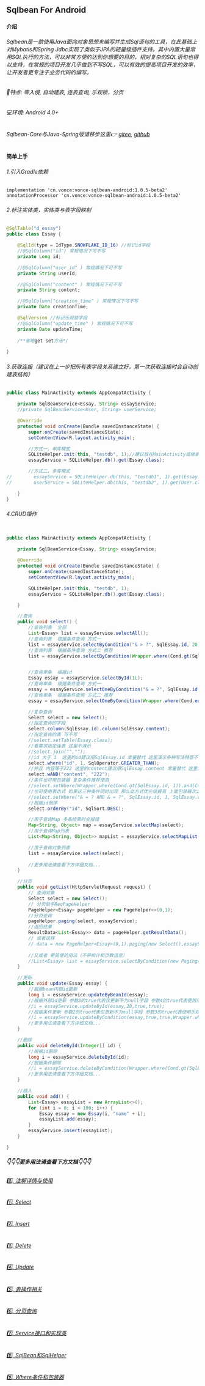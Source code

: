 ## Sqlbean For Android
#### 介绍
###### Sqlbean是一款使用Java面向对象思想来编写并生成Sql语句的工具，在此基础上对Mybatis和Spring Jdbc实现了类似于JPA的轻量级插件支持。其中内置大量常用SQL执行的方法，可以非常方便的达到你想要的目的，相对复杂的SQL语句也得以支持，在常规的项目开发几乎做到不写SQL，可以有效的提高项目开发的效率，让开发者更专注于业务代码的编写。

###### 🚀特点: 零入侵, 自动建表, 连表查询, 乐观锁，分页
###### 💻环境: Android 4.0+

###### Sqlbean-Core与Java-Spring版请移步这里👉 [gitee](https://gitee.com/iJovi/vonce-sqlbean "vonce-sqlbean"), [github](https://github.com/Jovilam77/vonce-sqlbean "vonce-sqlbean")

#### 简单上手


###### 1.引入Gradle依赖
	implementation 'cn.vonce:vonce-sqlbean-android:1.0.5-beta2'
	annotationProcessor 'cn.vonce:vonce-sqlbean-android:1.0.5-beta2'
###### 2.标注实体类，实体类与表字段映射

```java
@SqlTable("d_essay")
public class Essay {

	@SqlId(type = IdType.SNOWFLAKE_ID_16) //标识id字段
	//@SqlColumn("id") 常规情况下可不写
	private Long id;

	//@SqlColumn("user_id" ) 常规情况下可不写
	private String userId;

	//@SqlColumn("content" ) 常规情况下可不写
	private String content;

	//@SqlColumn("creation_time" ) 常规情况下可不写
	private Date creationTime;

    @SqlVersion //标识乐观锁字段
    //@SqlColumn("update_time" ) 常规情况下可不写
	private Date updateTime;
	
	/**省略get set方法*/
	
}
```
###### 3.获取连接（建议在上一步把所有表字段关系建立好，第一次获取连接时会自动创建表结构）
```java
public class MainActivity extends AppCompatActivity {

    private SqlBeanService<Essay, String> essayService;
	//private SqlBeanService<User, String> userService;

    @Override
    protected void onCreate(Bundle savedInstanceState) {
        super.onCreate(savedInstanceState);
        setContentView(R.layout.activity_main);

        //方式一，单库模式
        SQLiteHelper.init(this, "testdb", 1);//建议放在MainActivity或继承的Application
        essayService = SQLiteHelper.db().get(Essay.class);

        //方式二，多库模式
//        essayService = SQLiteHelper.db(this, "testdb1", 1).get(Essay.class);
//        userService = SQLiteHelper.db(this, "testdb2", 1).get(User.class);

    }
}
```
###### 4.CRUD操作
```java

public class MainActivity extends AppCompatActivity {
	
    private SqlBeanService<Essay, String> essayService;

    @Override
    protected void onCreate(Bundle savedInstanceState) {
        super.onCreate(savedInstanceState);
        setContentView(R.layout.activity_main);

        SQLiteHelper.init(this, "testdb", 1);
        essayService = SQLiteHelper.db().get(Essay.class);

    }

	//查询
	public void select() {
		//查询列表  全部
        List<Essay> list = essayService.selectAll();
        //查询列表  根据条件查询 方式一
        list = essayService.selectByCondition("& > ?", SqlEssay.id, 20);
        //查询列表  根据条件查询 方式二 推荐
        list = essayService.selectByCondition(Wrapper.where(Cond.gt(SqlEssay.id, 10)).and(Cond.lt(SqlEssay.id, 20)));


        //查询单条  根据id
        Essay essay = essayService.selectById(1L);
        //查询单条  根据条件查询 方式一
        essay = essayService.selectOneByCondition("& = ?", SqlEssay.id, 1);
        //查询单条  根据条件查询 方式二 推荐
        essay = essayService.selectOneByCondition(Wrapper.where(Cond.eq(SqlEssay.id, 333)));

        //复杂查询
        Select select = new Select();
        //指定查询的字段
        select.column(SqlEssay.id).column(SqlEssay.content);
        //指定查询的表 可不写
        //select.setTable(Essay.class);
        //看需求指定连表 这里不演示
        //select.join("","");
        //id 大于 1  这里的id建议用SqlEssay.id 常量替代 这里演示多种写法特意不写
        select.where("id", 1, SqlOperator.GREATER_THAN);
        //并且 内容等于222 这里的content建议用SqlEssay.content 常量替代 这里演示多种写法特意不写
        select.wAND("content", "222");
        //条件也可用包装器 复杂条件推荐使用
        //select.setWhere(Wrapper.where(Cond.gt(SqlEssay.id, 1)).and(Cond.eq(SqlEssay.content, "222")));
        //也可使用表达式 如果这三种条件同时出现 那么此方式优先级最高 上面包装器次之
        //select.setWhere("& = ? AND & = ?", SqlEssay.id, 1, SqlEssay.content, "222");
        //根据id倒序
        select.orderBy("id", SqlSort.DESC);

        //用于查询Map 多条结果时会报错
        Map<String, Object> map = essayService.selectMap(select);
		//用于查询Map列表
        List<Map<String, Object>> mapList = essayService.selectMapList(select);

        //用于查询对象列表
        list = essayService.select(select);
		
		//更多用法请查看下方详细文档...
	}

	//分页
	public void getList(HttpServletRequest request) {
		// 查询对象
        Select select = new Select();
        // 分页助手ReqPageHelper
        PageHelper<Essay> pageHelper = new PageHelper<>(0,1);
        //分页查询
        pageHelper.paging(select, essayService);
        //返回结果
        ResultData<List<Essay>> data = pageHelper.getResultData();
        // 或者这样
        // data = new PageHelper<Essay>(0,1).paging(new Select(),essayService).toResult.getResultData();
        
        //又或者 更简便的用法（不带统计和页数信息）
        //List<Essay> list = essayService.selectByCondition(new Paging(0,10), Wrapper.where(Cond.gt(SqlEssay.id, 10)).and(Cond.lt(SqlEssay.id, 20)));
	}

	//更新
	public void update(Essay essay) {
	    //根据bean内部id更新
		long i = essayService.updateByBeanId(essay);
		//根据外部id更新 参数3的true代表仅更新不为null字段 参数4的true代表使用乐观锁
        //i = essayService.updateById(essay,20,true,true);
		//根据条件更新 参数2的true代表仅更新不为null字段 参数3的true代表使用乐观锁
        //i = essayService.updateByCondition(essay,true,true,Wrapper.where(Cond.gt(SqlEssay.id, 1)).and(Cond.eq(SqlEssay.content, "222")));
		//更多用法请查看下方详细文档...
	}

	//删除
	public void deleteById(Integer[] id) {
	    //根据id删除
		long i = essayService.deleteById(id);
		//根据条件删除
        //i = essayService.deleteByCondition(Wrapper.where(Cond.gt(SqlEssay.id, 1)).and(Cond.eq(SqlEssay.content, "222")));
        //更多用法请查看下方详细文档...
	}

	//插入
	public void add() {
		List<Essay> essayList = new ArrayList<>();
		for (int i = 0; i < 100; i++) {
			Essay essay = new Essay(i, "name" + i);
			essayList.add(essay);
		}
		essayService.insert(essayList);
	}

}
```
##### 👇👇👇更多用法请查看下方文档👇👇👇

###### [0️⃣. 注解详情与使用](doc/Annotation.md "注解详情与使用")
###### [1️⃣. Select](doc/Select.md "Select")
###### [2️⃣. Insert](doc/Insert.md "Insert")
###### [3️⃣. Delete](doc/Delete.md "Delete")
###### [4️⃣. Update](doc/Update.md "Update")
###### [5️⃣. 表操作相关](doc/Table.md "表操作相关")
###### [6️⃣. 分页查询](doc/Paging.md "分页查询")
###### [7️⃣. Service接口和实现类](doc/Interface.md "Service接口和实现类")
###### [8️⃣. SqlBean和SqlHelper](doc/SqlHelper.md "SqlBean和SqlHelper")
###### [9️⃣. Where条件和包装器](doc/Where.md "Where条件和包装器")
